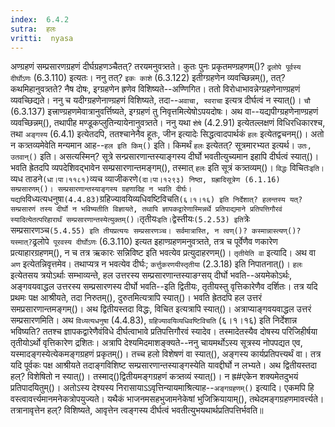 ```yaml
---
index:  6.4.2
sutra:  हलः
vritti:  nyasa
---
```


अण्ग्रहणं सम्प्रसारणग्रहणं दीर्घग्रहणञ्चैतत्? तरयमनुवत्र्तते। कुतः पुनः प्रकृतमण्ग्रहणम्()? `ढ्रलोपे पूर्वस्य दीर्घोऽणः` (6.3.110) इत्यतः। ननु तत्? `इकः काशे` (6.3.122) इतीग्ग्रहणेन व्यवच्छिन्नम्(), तत्? कथमिहानुवत्र्तते? नैष दोषः, इग्ग्रहणेन ह्रणेव विशिष्यते--अण्णिगित। ततो विरोधाभावन्नेग्ग्रहणेनाण्ग्रहणं व्यवच्छिद्यते। ननु च यदीग्ग्रहणेनाण्ग्रहणं विशिष्यते, तदा--`अवाचा, स्वराचा` इत्यत्र दीर्घत्वं न स्यात्()। `चौ` (6.3.137) इत्त्राण्ग्रहणमेवात्रानुवर्त्तिष्यते, इग्ग्रहणं तु निवृत्तमित्येषोऽपयदोषः। अथ वा--यद्यपीग्ग्रहणेनाण्ग्रहणं व्यवच्छिन्नम्(), तथापीह मण्डूकप्लुतिन्यायेनानुवत्र्तते। 
ननु यथा `शेषे` (4.2.91) इत्येतल्लक्षणं विधिरधिकारश्च, तथा `अङ्गस्य` (6.4.1) इत्येतदपि, ततश्चानेनैव हूतः, जीन इत्यादेः सिद्धत्वादपार्थकं `हलः` इत्येतद्वचनम्()। अतो न कत्र्तव्यमेवेति मन्यमान आह--`हल इति किम्()` इति। किमर्थं `हलः` इत्येतत्? सूत्रमारभ्यत इत्यर्थ। `उतः, उतवान्()` इति। असत्यस्मिन्? सूत्रे सन्प्रसारणान्तस्याङ्गस्य दीर्घो भवतीत्युच्यमान इहापि दीर्घत्वं स्यात्()। भवति ह्रेतदपि व्यपदेशिवद्भावेन सम्प्रसारणान्तमङ्गम्(), तस्मात् `हलः` इति सूत्रं कत्र्तव्यम्()। `विद्धः` विचितः` इति। `व्यध ताडने` (धा।पा।११८१) `व्यच व्याजीकरणे` (दा।पा।१२९३) निष्ठा, ग्रह्रादिसूत्रेण (6.1.16) सम्प्रसारणम्()। सम्प्रसारणान्तस्याङ्गस्य ग्रहणादिह न भवति दीर्घः। यद्यपि `विध्यत्यधनुषा` (4.4.83) `ग्रहिज्यावयिव्यधिवष्टिविचति` (६।१।१६) इति निर्देशात्? हलन्तस्य यत्? सम्प्रसारणं तस्य दीर्घो न भविष्यतीति विज्ञायते, तथापि ज्ञापकद्वारेणास्मिन्नर्थे प्रतिपाद्यमाने प्रतिपत्तिगौरवं स्यादित्येतत्परिहारार्थं सम्प्रसारणान्तस्येत्युक्तम्()। `तृतीयः` इति। `द्वेस्तीयः` (5.2.53) इति `त्रेः सम्प्रसारणञ्च` (5.4.55) इति तीयप्रत्ययः सम्प्रसारणञ्च। सर्वमात्रास्ति, न त्वण्()? कस्मान्नास्त्यण्()? यस्मात्? `ढ्रलोपे` पूरवस्य दीर्घोऽणः` (6.3.110) इत्यत इहाण्ग्रहणमनुवत्र्तते, तत्र च पूर्वेणैव णकारेण प्रत्याहारग्रहणम्(), न च तत्र ऋकारः सन्निविष्ट इति भवत्येव प्रत्युदाहरणम्()। `तृतीयेति वा` इत्यादि। अथ वा `अण` इत्येतन्निवृत्तमेव। तथाप्यत्र न भवत्येव दीर्घः; `कर्त्तुकरणयीस्तृतीया` (2.3.18) इति निपातनात्()। 
`हलः` इत्येतसय त्रयोऽर्थाः सम्भाव्यन्ते, हल उत्तरस्य सम्प्रसारणान्तस्याङग्सय् दीर्घो भवति--अयमेकोऽर्थः, अङ्गवयवाद्धल उत्तरस्य सम्प्रसारणस्य दीर्घो भवति--इति द्वितीयः, तृतीयस्तु वृत्तिकारेणैव दर्शितः। तत्र यदि प्रथमः पक्ष आश्रीयते, तदा निरुतम्(), दुरुतमित्यत्रापि स्यात्()। भवति ह्रेतदपि हल उत्तरं समप्रसारणान्तमङ्गम्()। अथ द्वितीयस्तदा विद्धः, विचित इत्यत्रापि स्यात्()। अत्राप्याङ्गवयवाद्धल उत्तरं सम्प्रसारणमिति। अथ `विध्यत्यधनुषा` (4.4.83), `ग्रहिज्यावयिव्यधिवष्टिविचति` (६।१।१६) इति निर्देशान्न भविष्यति? ततश्च ज्ञापकद्वारेणैवंविधे दीर्घत्वाभावे प्रतिपत्तिगौरवं स्यादेव। तस्मादेतस्यैव दोषस्य परिजिहीर्षया तृतीयोऽर्थो वृत्तिकारेण द्रशितः। अत्रापि देश्यमिदमाशङ्क्यते--ननु चायमर्थोऽस्य सूत्रस्य नोपपद्यत एव, यस्मादङ्गस्येत्येकमङ्गग्रहणं प्रकृतम्()। तच्च हलो विशेषणं वा स्यात्(), अङ्गस्य कार्यप्रतिपत्त्यर्थं वा। तत्र यदि पूर्वकः पक्ष आश्रीयते तदाङ्गविशिष्ट सम्प्रसारणान्तस्याङ्गस्येति यावद्दीर्घो न लभ्यते। अथ द्वितीयस्तदा हल्? विशेषितो न स्यात्()। तस्माद्()द्वितीयमङ्गग्रहणं कत्र्तव्यं स्यात्()। न ह्र#एकेन शक्यमेतदुभयं प्रतिपादयितुम्()। अतोऽस्य देश्यस्य निरासायाऽ‌ऽवृत्तिन्यायमाश्रित्याह--`अङ्गग्रहणम्()` इत्यादि। एकमपि हि वस्त्वावर्त्त्यमानमनेकत्रोपयुज्यते। यथैकं भाजनमसहभुजामनेकेषां भुजिक्रियायाम्(), तथेदमङ्गग्रहणमावर्त्त्यते। तत्रानावृत्तेन हल्? विशिष्यते, आवृत्तेन त्वङ्गस्य दीर्घत्वं भवतीत्युभयथार्थप्रतिपत्तिर्भवति॥
